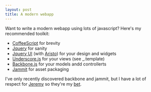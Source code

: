 ```yaml
---
layout: post
title: A modern webapp
---
```


Want to write a modern webapp using lots of javascript? Here's my recommended toolkit:

* [CoffeeScript](http://jashkenas.github.com/coffee-script/) for brevity
* [Jquery](http://jquery.com/) for sanity
* [Jquery UI](http://jqueryui.com/) (with [Aristo](http://taitems.tumblr.com/post/482577430/introducing-aristo-a-jquery-ui-theme)) for your design and widgets
* [Underscore.js](http://documentcloud.github.com/underscore/) for your views (see \_.template)
* [Backbone.js](http://documentcloud.github.com/backbone/) for your models andd controllerts
* [Jammit](http://documentcloud.github.com/jammit/) for asset packaging
  
I've only recently discovered backbone and jammit, but I have a lot of respect for [Jeremy](http://github.com/jashkenas/) so they're my [bet](http://weheartplaces.com/).